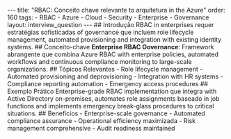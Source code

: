--- title: "RBAC: Conceito chave relevante to arquitetura in the Azure" order: 160 tags: - RBAC - Azure - Cloud - Security - Enterprise - Governance layout: interview_question --- ## Introdução RBAC in enterprises requer estratégias sofisticadas of governance que incluem role lifecycle management, automated provisioning and integration with existing identity systems. ## Conceito-chave **Enterprise RBAC Governance**: Framework abrangente que combina Azure RBAC with enterprise policies, automated workflows and continuous compliance monitoring to large-scale organizations. ## Tópicos Relevantes - Role lifecycle management - Automated provisioning and deprovisioning - Integration with HR systems - Compliance reporting automation - Emergency access procedures ## Exemplo Prático Enterprise-grade RBAC implementation que integra with Active Directory on-premises, automates role assignments baseado in job functions and implements emergency break-glass procedures to critical situations. ## Benefícios - Enterprise-scale governance - Automated compliance assurance - Operational efficiency maximizada - Risk management comprehensive - Audit readiness maintained
